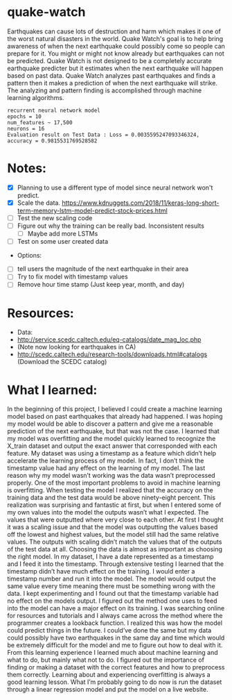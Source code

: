 # quake-watch
Earthquakes can cause lots of destruction and harm which makes it one of the worst natural disasters in the world. Quake Watch's goal is to help bring awareness of when the next earthquake could possibly come so people can prepare for it. You might or might not know already but earthquakes can not be predicted. Quake Watch is not designed to be a completely accurate earthquake predicter but it estimates when the next earthquake will happen based on past data. Quake Watch analyzes past earthquakes and finds a pattern then it makes a prediction of when the next earthquake will strike. The analyzing and pattern finding is accomplished through machine learning algorithms.

```
recurrent neural network model
epochs = 10
num_features ~ 17,500
neurons = 16
Evaluation result on Test Data : Loss = 0.0035595247093346324, accuracy = 0.9815531769528582
```

# Notes:
- [X] Planning to use a different type of model since neural network won't predict.
- [X] Scale the data. https://www.kdnuggets.com/2018/11/keras-long-short-term-memory-lstm-model-predict-stock-prices.html
- [ ] Test the new scaling code
- [ ] Figure out why the training can be really bad. Inconsistent results
	- [ ] Maybe add more LSTMs
- [ ] Test on some user created data
- Options:
 - [ ] tell users the magnitude of the next earthquake in their area
 - [ ] Try to fix model with timestamp values
- [ ] Remove hour time stamp (Just keep year, month, and day)
# Resources:
- Data:
 - http://service.scedc.caltech.edu/eq-catalogs/date_mag_loc.php
 - (Note now looking for earthquakes in CA)
 - http://scedc.caltech.edu/research-tools/downloads.html#catalogs (Download the SCEDC catalog)
# What I learned:
  In the beginning of this project, I believed I could create a machine learning model based on
past earthquakes that already had happened. I was hoping my model would be able to discover a 
pattern and give me a reasonable prediction of the next earthquake, but that was not the case. 
I learned that my model was overfitting and the model quickly learned to recognize the X_train 
dataset and output the exact answer that corresponded with each feature. My dataset was using 
a timestamp as a feature which didn’t help accelerate the learning process of my model. In 
fact, I don’t think the timestamp value had any effect on the learning of my model. The last 
reason why my model wasn’t working was the data wasn’t preprocessed properly.
  One of the most important problems to avoid in machine learning is overfitting. When testing 
the model I realized that the accuracy on the training data and the test data would be above 
ninety-eight percent. This realization was surprising and fantastic at first, but when I 
entered some of my own values into the model the outputs wasn’t what I expected. The values 
that were outputted where very close to each other. At first I thought it was a scaling issue 
and that the model was outputting the values based off the lowest and highest values, but the 
model still had the same relative values. The outputs with scaling didn’t match the values 
that of the outputs of the test data at all. 
  Choosing the data is almost as important as choosing the right model. In my dataset, I have a 
date represented as a timestamp and I feed it into the timestamp. Through extensive testing I
learned that the timestamp didn’t have much effect on the training. I would enter a timestamp 
number and run it into the model. The model would output the same value every time meaning 
there must be something wrong with the data. I kept experimenting and I found out that the 
timestamp variable had no effect on the models output.
I figured out the method one uses to feed into the model can have a major effect on its 
training. I was searching online for resources and tutorials and I always came across the 
method where the programmer creates a lookback function. I realized this was how the model 
could predict things in the future. I could’ve done the same but my data could possibly have 
two earthquakes in the same day and time which would be extremely difficult for the model and 
me to figure out how to deal with it. 
  From this learning experience I learned much about machine learning and what to do, but mainly
what not to do. I figured out the importance of finding or making a dataset with the correct 
features and how to preprocess them correctly. Learning about and experiencing overfitting is
always a good learning lesson. What I’m probably going to do now is run the dataset through a 
linear regression model and put the model on a live website.
